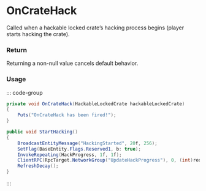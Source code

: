 # OnCrateHack
<Badge type="info" text="Entity"/>[<Badge type="danger" text="Carbon Compatible"/>](https://github.com/CarbonCommunity/Carbon)[<Badge type="warning" text="Oxide Compatible"/>](https://github.com/OxideMod/Oxide.Rust)
Called when a hackable locked crate’s hacking process begins (player starts hacking the crate).

### Return
Returning a non-null value cancels default behavior.

### Usage
::: code-group
```csharp [Example]
private void OnCrateHack(HackableLockedCrate hackableLockedCrate)
{
	Puts("OnCrateHack has been fired!");
}
```
```csharp [Source — Assembly-CSharp @ HackableLockedCrate]
public void StartHacking()
{
	BroadcastEntityMessage("HackingStarted", 20f, 256);
	SetFlag(BaseEntity.Flags.Reserved1, b: true);
	InvokeRepeating(HackProgress, 1f, 1f);
	ClientRPC(RpcTarget.NetworkGroup("UpdateHackProgress"), 0, (int)requiredHackSeconds);
	RefreshDecay();
}

```
:::
